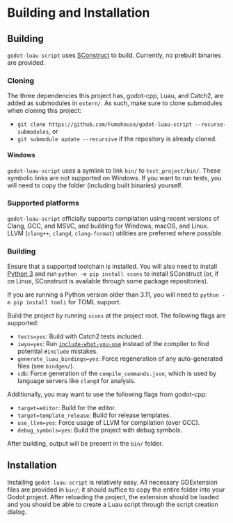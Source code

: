 # Building and Installation

## Building

`godot-luau-script` uses [SConstruct](https://scons.org/) to build.
Currently, no prebuilt binaries are provided.

### Cloning

The three dependencies this project has, godot-cpp, Luau, and Catch2, are added as submodules in `extern/`.
As such, make sure to clone submodules when cloning this project:

- `git clone https://github.com/Fumohouse/godot-luau-script --recurse-submodules`, or
- `git submodule update --recursive` if the repository is already cloned.

#### Windows

`godot-luau-script` uses a symlink to link `bin/` to `test_project/bin/`.
These symbolic links are not supported on Windows.
If you want to run tests, you will need to copy the folder (including built binaries) yourself.

### Supported platforms

`godot-luau-script` officially supports compilation using recent versions of Clang, GCC, and MSVC,
and building for Windows, macOS, and Linux.
LLVM (`clang++`, `clangd`, `clang-format`) utilities are preferred where possible.

### Building

Ensure that a supported toolchain is installed.
You will also need to install [Python 3](https://www.python.org/) and run `python -m pip install scons` to install SConstruct
(or, if on Linux, SConstruct is available through some package repositories).

If you are running a Python version older than 3.11, you will need to `python -m pip install tomli` for TOML support.

Build the project by running `scons` at the project root. The following flags are supported:

- `tests=yes`: Build with Catch2 tests included.
- `iwyu=yes`: Run [`include-what-you-use`](https://github.com/include-what-you-use/include-what-you-use) instead of the compiler to find potential `#include` mistakes.
- `generate_luau_bindings=yes`: Force regeneration of any auto-generated files (see `bindgen/`).
- `cdb`: Force generation of the `compile_commands.json`, which is used by language servers like `clangd` for analysis.

Additionally, you may want to use the following flags from godot-cpp:

- `target=editor`: Build for the editor.
- `target=template_release`: Build for release templates.
- `use_llvm=yes`: Force usage of LLVM for compilation (over GCC).
- `debug_symbols=yes`: Build the project with debug symbols.

After building, output will be present in the `bin/` folder.

## Installation

Installing `godot-luau-script` is relatively easy.
All necessary GDExtension files are provided in `bin/`; it should suffice to copy the entire folder into your Godot project.
After reloading the project, the extension should be loaded and you should be able to create a Luau script through the script creation dialog.
